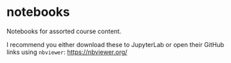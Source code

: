 # notebooks
Notebooks for assorted course content.

I recommend you either download these to JupyterLab or open their GitHub links using `nbviewer`: https://nbviewer.org/

